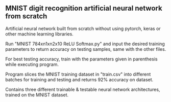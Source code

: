 ## MNIST digit recognition artificial neural network from scratch

Artificial neural network built from scratch without using pytorch, keras or other machine learning libraries.

Run "MNIST 784xn1xn2x10 ReLU Softmax.py" and input the desired training parameters to return accuracy on testing samples, same with the other files.

For best testing accuracy, train with the parameters given in parenthesis while executing program.

Program slices the MNIST training dataset in "train.csv" into different batches for training and testing and returns 92% accuracy on dataset.

Contains three different trainable & testable neural network architectures, trained on the MNIST dataset.
